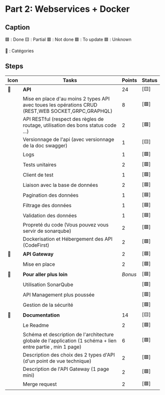 # Part 2: Webservices + Docker

## Caption

🟩 : Done
🟨 : Partial
🟥 : Not done
🟪 : To update
🟦 : Unknown

:bookmark: : Catégories

## Steps

| Icon | Tasks | Points | Status |
| --- | --- | --- | --- |
| :bookmark: | **API** | 24 | [🟨] |
| | Mise en place d'au moins 2 types API avec toues les opérations CRUD (REST,WEB SOCKET,GRPC,GRAPHQL) | 8 | [🟩]
| | API RESTful (respect des règles de routage, utilisation des bons status code ...) | 2 | [🟩]
| | Versionnage de l'api (avec versionnage de la doc swagger) | 1 | [🟨]
| | Logs | 1 | [🟩]
| | Tests unitaires | 2 | [🟥]
| | Client de test | 1 | [🟩]
| | Liaison avec la base de données | 2 | [🟥]
| | Pagination des données | 1 | [🟦]
| | Filtrage des données | 1 | [🟦]
| | Validation des données | 1 | [🟦]
| | Propreté du code (Vous pouvez vous servir de sonarqube) | 2 | [🟩]
| | Dockerisation et Hébergement des API (CodeFirst) | 2 | [🟩]
| :bookmark: | **API Gateway** | 2 | [🟩]
| | Mise en place | 2 | [🟩]
| :bookmark: | **Pour aller plus loin** | *Bonus* | [🟦]
| | Utilisation SonarQube | | [🟩]
| | API Management plus poussée | | [🟥]
| | Gestion de la sécurité | | [🟩]
| :bookmark: | **Documentation** | 14 | [🟨]
| | Le Readme | 2 | [🟪]
| | Schéma et description de l'architecture globale de l'application (1 schéma + lien entre partie , min 1 page) | 6 | [🟩]
| | Description des choix des 2 types d'API (d'un point de vue technique) | 2 | [🟩]
| | Description de l'API Gateway (1 page mini) | 2 | [🟩]
| | Merge request | 2 | [🟩]